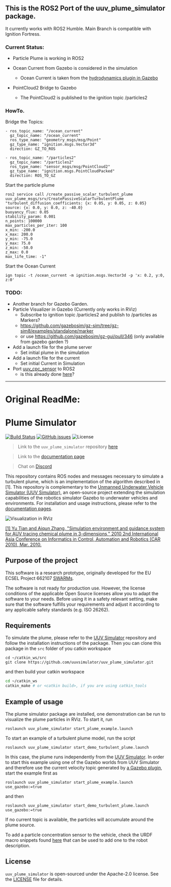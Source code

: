 ## This is the ROS2 Port of the uuv_plume_simulator package.

It currently works with ROS2 Humble.
Main Branch is compatible with Ignition Fortress.


### Current Status:
- Particle Plume is working in ROS2

- Ocean Current from Gazebo is considered in the simulation
  - Ocean Current is taken from the [hydrodynamics plugin in Gazebo](https://gazebosim.org/api/gazebo/6.9/classignition_1_1gazebo_1_1systems_1_1Hydrodynamics.html)
- PointCloud2 Bridge to Gazebo
  - The PointCloud2 is published to the ignition topic /particles2


### HowTo.


Bridge the Topics:
    
    - ros_topic_name: "/ocean_current"
      gz_topic_name: "/ocean_current"
      ros_type_name: "geometry_msgs/msg/Point"
      gz_type_name: "ignition.msgs.Vector3d"
      direction: GZ_TO_ROS

    - ros_topic_name: "/particles2"
      gz_topic_name: "/particles2"
      ros_type_name: "sensor_msgs/msg/PointCloud2"
      gz_type_name: "ignition.msgs.PointCloudPacked"
      direction: ROS_TO_GZ

Start the particle plume

    ros2 service call /create_passive_scalar_turbulent_plume uuv_plume_msgs/srv/CreatePassiveScalarTurbulentPlume "turbulent_diffusion_coefficients: {x: 0.05, y: 0.05, z: 0.05}  
    source: {x: 0.0, y: 0.0, z: -40.0}  
    buoyancy_flux: 0.05 
    stability_param: 0.001 
    n_points: 100000 
    max_particles_per_iter: 100 
    x_min: -200.0 
    x_max: 200.0 
    y_min: -75.0 
    y_max: 75.0 
    z_min: -50.0 
    z_max: 0.0 
    max_life_time: -1"

Start the Ocean Current

    ign topic -t /ocean_current -m ignition.msgs.Vector3d -p 'x: 0.2, y:0, z:0'

### TODO: 
- Another branch for Gazebo Garden.
- Particle Visualizer in Gazebo (Currently only works in RViz)
  - Subscribe to ignition topic /particles2 and publish to /particles as Markers?
  - https://github.com/gazebosim/gz-sim/tree/gz-sim8/examples/standalone/marker
  - or use https://github.com/gazebosim/gz-gui/pull/346 (only available from gazebo garden ?)
- Add a launch file for the plume server
  - Set initial plume in the simulation 
- Add a launch file for the current
  - Set initial Current in Simulation
-  Port [uuv_cpc_sensor](uuv_cpc_sensor) to ROS2 
   - is this already done [here](https://github.com/Liquid-ai/Plankton/blob/master/uuv_sensor_plugins/uuv_sensor_ros_plugins/src/CPCROSPlugin.cpp)?


---

# Original ReadMe:


# Plume Simulator

[![Build Status](https://travis-ci.org/uuvsimulator/uuv_plume_simulator.svg?branch=master)](https://travis-ci.org/uuvsimulator/uuv_plume_simulator)
[![GitHub issues](https://img.shields.io/github/issues/uuvsimulator/uuv_plume_simulator.svg)](https://github.com/uuvsimulator/uuv_plume_simulator/issues)
![License](https://img.shields.io/badge/license-Apache%202-blue.svg)

> Link to the `uuv_plume_simulator` repository [here](https://github.com/uuvsimulator/uuv_plume_simulator)

> Link to the [documentation page](https://uuvsimulator.github.io/packages/uuv_plume_simulator/intro/)

> Chat on [Discord](https://discord.gg/zNauF2F)

This repository contains ROS nodes and messages necessary to simulate a turbulent
plume, which is an implementation of the algorithm described in [1]. This repository
is complementary to the [Unmanned Underwater Vehicle Simulator (UUV Simulator)](https://github.com/uuvsimulator/uuv_simulator),
an open-source project extending the simulation capabilities of the robotics
simulator Gazebo to underwater vehicles and environments. For installation and
usage instructions, please refer to the [documentation pages](https://uuvsimulator.github.io/).

![Visualization in RViz](images/plume.png)

[[1] Yu Tian and Aiqun Zhang, "Simulation environment and guidance system for
    AUV tracing chemical plume in 3-dimensions," 2010 2nd International
    Asia Conference on Informatics in Control, Automation and Robotics
    (CAR 2010), Mar. 2010.](http://ieeexplore.ieee.org/document/5456812/)

## Purpose of the project

This software is a research prototype, originally developed for the EU ECSEL
Project 662107 [SWARMs](http://swarms.eu/).

The software is not ready for production use. However, the license conditions of the
applicable Open Source licenses allow you to adapt the software to your needs.
Before using it in a safety relevant setting, make sure that the software
fulfills your requirements and adjust it according to any applicable safety
standards (e.g. ISO 26262).

## Requirements

To simulate the plume, please refer to the [UUV Simulator](https://github.com/uuvsimulator/uuv_simulator)
repository and follow the installation instructions of the package. Then you can clone
this package in the `src` folder of you catkin workspace

```
cd ~/catkin_ws/src
git clone https://github.com/uuvsimulator/uuv_plume_simulator.git
```

and then build your catkin workspace

```bash
cd ~/catkin_ws
catkin_make # or <catkin build>, if you are using catkin_tools
```

## Example of usage

The plume simulator package are installed, one demonstration can be run to
visualize the plume particles in RViz. To start it, run

```
roslaunch uuv_plume_simulator start_plume_example.launch
```

To start an example of a turbulent plume model, run the script

```
roslaunch uuv_plume_simulator start_demo_turbulent_plume.launch
```

In this case, the plume runs independently from the [UUV Simulator](https://github.com/uuvsimulator/uuv_simulator).
In order to start this example using one of the Gazebo worlds from UUV Simulator and
therefore use the current velocity topic generated by [a Gazebo plugin](https://github.com/uuvsimulator/uuv_simulator/blob/master/uuv_world_plugins/uuv_world_ros_plugins/include/uuv_world_ros_plugins/UnderwaterCurrentROSPlugin.hh),
start the example first as

```
roslaunch uuv_plume_simulator start_plume_example.launch use_gazebo:=true
```

and then

```
roslaunch uuv_plume_simulator start_demo_turbulent_plume.launch use_gazebo:=true
```

If no current topic is available, the particles will accumulate
around the plume source.

To add a particle concentration sensor to the vehicle, check the URDF macro snippets
found [here](https://github.com/uuvsimulator/uuv_simulator/blob/master/uuv_sensor_plugins/uuv_sensor_plugins_ros/urdf/chemical_concentration.xacro)
that can be used to add one to the robot description.

## License

`uuv_plume_simulator` is open-sourced under the Apache-2.0 license. See the
[LICENSE](https://github.com/uuvsimulator/uuv_plume_simulator/blob/master/LICENSE) file for details.
